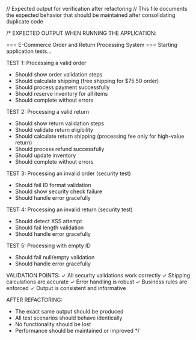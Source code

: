 // Expected output for verification after refactoring
// This file documents the expected behavior that should be maintained after consolidating duplicate code

/*
EXPECTED OUTPUT WHEN RUNNING THE APPLICATION:

=== E-Commerce Order and Return Processing System ===
Starting application tests...

TEST 1: Processing a valid order
- Should show order validation steps
- Should calculate shipping (free shipping for $75.50 order)
- Should process payment successfully
- Should reserve inventory for all items
- Should complete without errors

TEST 2: Processing a valid return
- Should show return validation steps
- Should validate return eligibility
- Should calculate return shipping (processing fee only for high-value return)
- Should process refund successfully
- Should update inventory
- Should complete without errors

TEST 3: Processing an invalid order (security test)
- Should fail ID format validation
- Should show security check failure
- Should handle error gracefully

TEST 4: Processing an invalid return (security test)
- Should detect XSS attempt
- Should fail length validation
- Should handle error gracefully

TEST 5: Processing with empty ID
- Should fail null/empty validation
- Should handle error gracefully

VALIDATION POINTS:
✓ All security validations work correctly
✓ Shipping calculations are accurate
✓ Error handling is robust
✓ Business rules are enforced
✓ Output is consistent and informative

AFTER REFACTORING:
- The exact same output should be produced
- All test scenarios should behave identically
- No functionality should be lost
- Performance should be maintained or improved
*/
